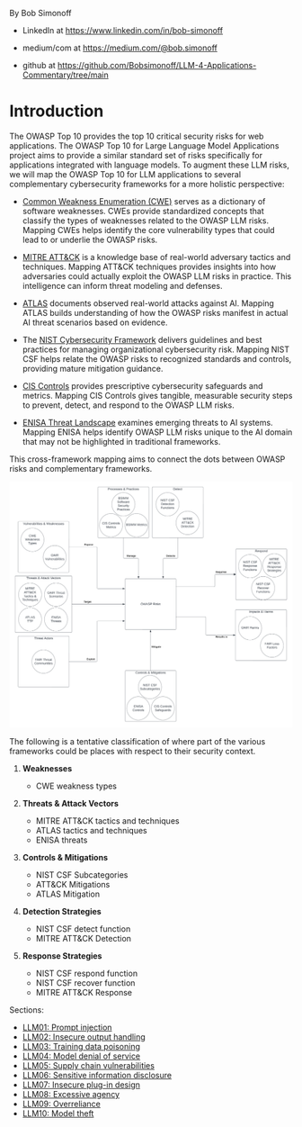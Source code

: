 By Bob Simonoff

- LinkedIn at https://www.linkedin.com/in/bob-simonoff

- medium/com at https://medium.com/@bob.simonoff

- github at https://github.com/Bobsimonoff/LLM-4-Applications-Commentary/tree/main


# Introduction
The OWASP Top 10 provides the top 10 critical security risks for web applications. The OWASP Top 10 for Large Language Model Applications project aims to provide a similar standard set of risks specifically for applications integrated with language models. To augment these LLM risks, we will map the OWASP Top 10 for LLM applications to several complementary cybersecurity frameworks for a more holistic perspective:

- [Common Weakness Enumeration (CWE)](https://cwe.mitre.org/) serves as a dictionary of software weaknesses. CWEs provide standardized concepts that classify the types of weaknesses related to the OWASP LLM risks. Mapping CWEs helps identify the core vulnerability types that could lead to or underlie the OWASP risks.

- [MITRE ATT&CK](https://attack.mitre.org/) is a knowledge base of real-world adversary tactics and techniques. Mapping ATT&CK techniques provides insights into how adversaries could actually exploit the OWASP LLM risks in practice. This intelligence can inform threat modeling and defenses.

- [ATLAS](https://atlas.mitre.org/) documents observed real-world attacks against AI. Mapping ATLAS builds understanding of how the OWASP risks manifest in actual AI threat scenarios based on evidence.

- The [NIST Cybersecurity Framework](https://www.nist.gov/cyberframework) delivers guidelines and best practices for managing organizational cybersecurity risk. Mapping NIST CSF helps relate the OWASP risks to recognized standards and controls, providing mature mitigation guidance.

- [CIS Controls](https://www.cisecurity.org/controls/) provides prescriptive cybersecurity safeguards and metrics. Mapping CIS Controls gives tangible, measurable security steps to prevent, detect, and respond to the OWASP LLM risks.

- [ENISA Threat Landscape](https://www.enisa.europa.eu/) examines emerging threats to AI systems. Mapping ENISA helps identify OWASP LLM risks unique to the AI domain that may not be highlighted in traditional frameworks.


This cross-framework mapping aims to connect the dots between OWASP risks and complementary frameworks. 

![alt text](./images/Security-Frameworks-Template.png)



The following is a tentative classification of where part of the various frameworks could be places with respect to their security context.

1. **Weaknesses**
   - CWE weakness types

2. **Threats & Attack Vectors**
   - MITRE ATT&CK tactics and techniques
   - ATLAS tactics and techniques
   - ENISA threats

3. **Controls & Mitigations**
   - NIST CSF Subcategories
   - ATT&CK Mitigations
   - ATLAS Mitigation

4. **Detection Strategies**
   - NIST CSF detect function
   - MITRE ATT&CK Detection

5. **Response Strategies**
   - NIST CSF respond function
   - NIST CSF recover function
   - MITRE ATT&CK Response


Sections:

- [LLM01: Prompt injection](./OWASP-Mappings-to-other-frameworks-LLM01-PromptInj.md)
- [LLM02: Insecure output handling](./OWASP-Mappings-to-other-frameworks-LLM02-InsecureOutput.md) 
- [LLM03: Training data poisoning](./OWASP-Mappings-to-other-frameworks-LLM03-TrainingDataPoisoning.md)
- [LLM04: Model denial of service](./OWASP-Mappings-to-other-frameworks-LLM04-ModelDoS.md)
- [LLM05: Supply chain vulnerabilities](./OWASP-Mappings-to-other-frameworks-LLM05-SupplyChain.md)
- [LLM06: Sensitive information disclosure](./OWASP-Mappings-to-other-frameworks-LLM06-SensitiveInfoDisclosure.md)
- [LLM07: Insecure plug-in design](./OWASP-Mappings-to-other-frameworks-LLM07-InsecurePlugin.md)
- [LLM08: Excessive agency](./OWASP-Mappings-to-other-frameworks-LLM08-ExcessiveAgency.md)
- [LLM09: Overreliance](./OWASP-Mappings-to-other-frameworks-LLM09-Overreliance.md)
- [LLM10: Model theft](./OWASP-Mappings-to-other-frameworks-LLM10-ModelTheft.md)

